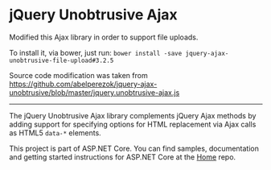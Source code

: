 jQuery Unobtrusive Ajax
=============================

Modified this Ajax library in order to support file uploads.

To install it, via bower, just run:
`bower install -save jquery-ajax-unobtrusive-file-upload#3.2.5`

Source code modification was taken from https://github.com/abelperezok/jquery-ajax-unobtrusive/blob/master/jquery.unobtrusive-ajax.js

---

The jQuery Unobtrusive Ajax library complements jQuery Ajax methods by adding support for specifying options for HTML replacement via Ajax calls as HTML5 `data-*` elements.

This project is part of ASP.NET Core. You can find samples, documentation and getting started instructions for ASP.NET Core at the [Home](https://github.com/aspnet/home) repo.

